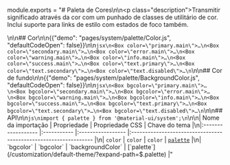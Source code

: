 module.exports = "# Paleta de Cores\n\n<p class=\"description\">Transmitir significado através da cor com um punhado de classes de utilitário de cor. Inclui suporte para links de estilo com estados de foco também.</p>\n\n## Cor\n\n{{\"demo\": \"pages/system/palette/Color.js\", \"defaultCodeOpen\": false}}\n\n```jsx\n<Box color=\"primary.main\">…\n<Box color=\"secondary.main\">…\n<Box color=\"error.main\">…\n<Box color=\"warning.main\">…\n<Box color=\"info.main\">…\n<Box color=\"success.main\">…\n<Box color=\"text.primary\">…\n<Box color=\"text.secondary\">…\n<Box color=\"text.disabled\">…\n```\n\n## Cor de fundo\n\n{{\"demo\": \"pages/system/palette/BackgroundColor.js\", \"defaultCodeOpen\": false}}\n\n```jsx\n<Box bgcolor=\"primary.main\">…\n<Box bgcolor=\"secondary.main\">…\n<Box bgcolor=\"error.main\">…\n<Box bgcolor=\"warning.main\">…\n<Box bgcolor=\"info.main\">…\n<Box bgcolor=\"success.main\">…\n<Box bgcolor=\"text.primary\">…\n<Box bgcolor=\"text.secondary\">…\n<Box bgcolor=\"text.disabled\">…\n```\n\n## API\n\n```js\nimport { palette } from '@material-ui/system';\n```\n\n| Nome da importação | Propriedade | Propriedade CSS   | Chave do tema                                                    |\n|:------------------ |:----------- |:----------------- |:---------------------------------------------------------------- |\n| `color`            | `color`     | `color`           | [`palette`](/customization/default-theme/?expand-path=$.palette) |\n| `bgcolor`          | `bgcolor`   | `backgroundColor` | [`palette`](/customization/default-theme/?expand-path=$.palette) |"